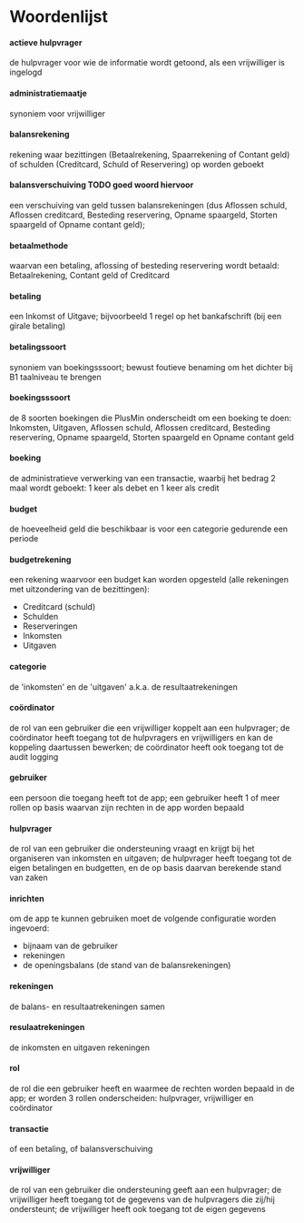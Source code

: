 ﻿# Woordenlijst

#### actieve hulpvrager

de hulpvrager voor wie de informatie wordt getoond, als een vrijwilliger is ingelogd

#### administratiemaatje

synoniem voor vrijwilliger

#### balansrekening

rekening waar bezittingen (Betaalrekening, Spaarrekening of Contant geld) of schulden (Creditcard, Schuld of
Reservering) op worden geboekt

#### balansverschuiving TODO goed woord hiervoor

een verschuiving van geld tussen balansrekeningen (dus Aflossen schuld, Aflossen creditcard, Besteding
reservering, Opname spaargeld, Storten spaargeld of Opname contant geld);

#### betaalmethode

waarvan een betaling, aflossing of besteding reservering wordt betaald: Betaalrekening, Contant geld of Creditcard

#### betaling

een Inkomst of Uitgave; bijvoorbeeld 1 regel op het bankafschrift (bij een girale betaling)

#### betalingssoort

synoniem van boekingsssoort; bewust foutieve benaming om het dichter bij B1 taalniveau te brengen

#### boekingsssoort

de 8 soorten boekingen die PlusMin onderscheidt om een boeking te doen: Inkomsten, Uitgaven, Aflossen schuld,
Aflossen creditcard, Besteding reservering, Opname spaargeld, Storten spaargeld en Opname contant geld

#### boeking

de administratieve verwerking van een transactie, waarbij het bedrag 2 maal wordt geboekt: 1 keer als debet en 1 keer
als credit

#### budget

de hoeveelheid geld die beschikbaar is voor een categorie gedurende een periode

#### budgetrekening

een rekening waarvoor een budget kan worden opgesteld (alle rekeningen met uitzondering van de bezittingen):

- Creditcard (schuld)
- Schulden
- Reserveringen
- Inkomsten
- Uitgaven

#### categorie

de 'inkomsten' en de 'uitgaven' a.k.a. de resultaatrekeningen

#### co&ouml;rdinator

de rol van een gebruiker die een vrijwilliger koppelt aan een hulpvrager; de co&ouml;rdinator heeft toegang tot de
hulpvragers en vrijwilligers en kan de koppeling daartussen bewerken; de co&ouml;rdinator heeft ook toegang tot de audit
logging

#### gebruiker

een persoon die toegang heeft tot de app; een gebruiker heeft 1 of meer rollen op basis waarvan zijn rechten in de app
worden bepaald

#### hulpvrager

de rol van een gebruiker die ondersteuning vraagt en krijgt bij het organiseren van inkomsten en uitgaven; de hulpvrager
heeft toegang tot de eigen betalingen en budgetten, en de op basis daarvan berekende stand van zaken

#### inrichten

om de app te kunnen gebruiken moet de volgende configuratie worden ingevoerd:

- bijnaam van de gebruiker
- rekeningen
- de openingsbalans (de stand van de balansrekeningen)

#### rekeningen

de balans- en resultaatrekeningen samen

#### resulaatrekeningen

de inkomsten en uitgaven rekeningen

#### rol

de rol die een gebruiker heeft en waarmee de rechten worden bepaald in de app; er worden 3 rollen onderscheiden:
hulpvrager, vrijwilliger en co&ouml;rdinator

#### transactie

of een betaling, of balansverschuiving

#### vrijwilliger

de rol van een gebruiker die ondersteuning geeft aan een hulpvrager; de vrijwilliger heeft toegang tot de gegevens van
de hulpvragers die zij/hij ondersteunt; de vrijwilliger heeft ook toegang tot de eigen gegevens 